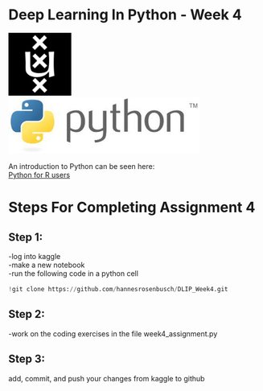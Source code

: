 
# Deep Learning In Python - Week 4

<img src="https://github.com/hannesrosenbusch/DLIP_Week1/blob/main/assets/uvalogo.svg.png?raw=true" width="125">    <img src="https://github.com/hannesrosenbusch/DLIP_Week1/blob/main/assets/pythonlogo.jpeg?raw=true" width="380">


An introduction to Python can be seen here: <br>
[Python for R users](https://youtube.com/playlist?list=PLq0cz82QvYapppmpXPYgS76VbHHKRIgbk)

# Steps For Completing Assignment 4

## Step 1: 
-log into kaggle <br>
-make a new notebook <br>
-run the following code in a python cell <br>
```python
!git clone https://github.com/hannesrosenbusch/DLIP_Week4.git
```

## Step 2: 
-work on the coding exercises in the file week4_assignment.py

## Step 3:
add, commit, and push your changes from kaggle to github
